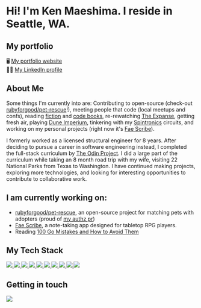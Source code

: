 # Hi! I'm Ken Maeshima. I reside in Seattle, WA.

## My portfolio
🖥 <a href="https://mononoken.github.io/">My portfolio website</a> <br />
🤝🏻 <a href="https://www.linkedin.com/in/ken-maeshima-6625a0278/">My LinkedIn profile</a> 

## About Me 
Some things I'm currently into are: Contributing to open-source (check-out [rubyforgood/pet-rescue](https://github.com/rubyforgood/pet-rescue)!), meeting people that code (local meetups and confs), reading [fiction](https://en.wikipedia.org/wiki/The_Trial) and [code books](https://100go.co/book/), <nobr>re-rewatching</nobr> [The Expanse](<https://en.wikipedia.org/wiki/The_Expanse_(TV_series)>), getting fresh air, playing [Dune Imperium](https://www.direwolfdigital.com/dune-imperium/), tinkering with my [Spintronics](https://upperstory.com/spintronics/) circuits, and working on my personal projects (right now it's [Fae Scribe](https://github.com/mononoken/fae-scribe)).

I formerly worked as a licensed structural engineer for <nobr>8 years</nobr>. After deciding to pursue a career in software engineering instead, I completed the <nobr>full-stack</nobr> curriculum by [The Odin Project](https://www.theodinproject.com). I did a large part of the curriculum while taking an <nobr>8 month</nobr> road trip with my wife, visiting 22 National Parks from Texas to Washington. I have continued making projects, exploring more technologies, and looking for interesting opportunities to contribute to collaborative work. 

## I am currently working on:
- [rubyforgood/pet-rescue](https://github.com/rubyforgood/pet-rescue), an open-source project for matching pets with adopters (proud of [my authz pr](https://github.com/rubyforgood/pet-rescue/pull/466))
- [Fae Scribe](https://github.com/mononoken/fae-scribe), a note-taking app designed for tabletop RPG players.
- Reading [100 Go Mistakes and How to Avoid Them](https://100go.co/book/)

## My Tech Stack

<a href="https://rubyonrails.org/">
  <img src="https://img.shields.io/badge/Rails-D30001?style=for-the-badge&logo=rubyonrails&logoColor=white" />
</a>

<a href="https://www.ruby-lang.org/">
  <img src="https://img.shields.io/badge/Ruby-CC342D?style=for-the-badge&logo=ruby&logoColor=white" />
</a>

<a href="https://github.com/minitest/minitest/">
  <img src="https://img.shields.io/badge/minitest-E9573F?style=for-the-badge&logo=rubygems&logoColor=white" />
</a>

<a href="https://rspec.info/">
  <img src="https://img.shields.io/badge/RSpec-E9573F?style=for-the-badge&logo=rubygems&logoColor=white" />
</a>

<a href="https://www.typescriptlang.org/">
  <img src="https://img.shields.io/badge/TypeScript-007ACC?style=for-the-badge&logo=typescript&logoColor=white" />
</a>

<a href="https://developer.mozilla.org/en-US/docs/Web/javascript">
  <img src="https://img.shields.io/badge/JavaScript-323330?style=for-the-badge&logo=javascript&logoColor=F7DF1E" />
</a>

<a href="https://tailwindcss.com/">
  <img src="https://img.shields.io/badge/tailwindcss-%2338B2AC.svg?style=for-the-badge&logo=tailwind-css&logoColor=white" />
</a>

<a href="https://sass-lang.com/">
  <img src="https://img.shields.io/badge/Sass-CC6699?style=for-the-badge&logo=sass&logoColor=white" />
</a>

<a href="https://www.postgresql.org/">
  <img src="https://img.shields.io/badge/PostgreSQL-4169E1?style=for-the-badge&logo=postgresql&logoColor=white" />
</a>

<a href="https://neovim.io/">
  <img src="https://img.shields.io/badge/Neovim-4f9946?style=for-the-badge&logo=neovim&logoColor=white" />
</a>

## Getting in touch

<a href="mailto:mail@feelsufo.com">
  <img src="https://img.shields.io/badge/Email-6d4aff?style=for-the-badge&logo=protonmail&logoColor=white" />
</a>
